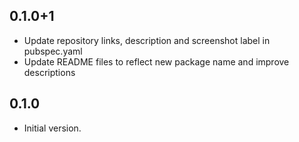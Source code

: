 ## 0.1.0+1

- Update repository links, description and screenshot label in pubspec.yaml
- Update README files to reflect new package name and improve descriptions

## 0.1.0

- Initial version.
